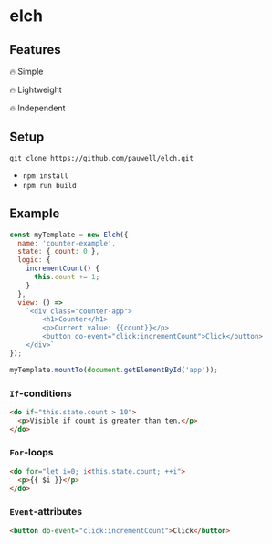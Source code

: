 # elch

## Features

:fire: Simple

:fire: Lightweight

:fire: Independent

## Setup

`git clone https://github.com/pauwell/elch.git`

- `npm install`
- `npm run build`

## Example

```js
const myTemplate = new Elch({
  name: 'counter-example',
  state: { count: 0 },
  logic: {
    incrementCount() {
      this.count += 1;
    }
  },
  view: () =>
    `<div class="counter-app">
        <h1>Counter</h1>
        <p>Current value: {{count}}</p>
        <button do-event="click:incrementCount">Click</button>
    </div>`
});

myTemplate.mountTo(document.getElementById('app'));
```

### `If`-conditions

```html
<do if="this.state.count > 10">
  <p>Visible if count is greater than ten.</p>
</do>
```

### `For`-loops

```html
<do for="let i=0; i<this.state.count; ++i">
  <p>{{ $i }}</p>
</do>
```

### `Event`-attributes
```html
<button do-event="click:incrementCount">Click</button>
```

